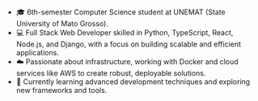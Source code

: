 - 🎓 6th-semester Computer Science student at UNEMAT (State University of Mato Grosso).
- 💻 Full Stack Web Developer skilled in Python, TypeScript, React, Node.js, and Django, with a focus on building scalable and efficient applications.
- ☁️ Passionate about infrastructure, working with Docker and cloud services like AWS to create robust, deployable solutions.
- 🌱 Currently learning advanced development techniques and exploring new frameworks and tools.
<!---
WilckerNeckel/WilckerNeckel is a ✨ special ✨ repository because its `README.md` (this file) appears on your GitHub profile.
You can click the Preview link to take a look at your changes.
--->
